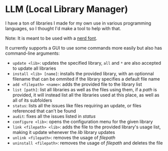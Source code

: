 # LLM (Local Library Manager)

I have a ton of libraries I made for my own use in various programming languages, so I thought I'd make a tool to help with that.

Note: It is meant to be used with a [nerd font](https://nerdfonts.com/).

It currently supports a GUI to use some commands more easily but also has command-line arguments:<br>
* `update <lib>`: updates the specified library, `all` and `*` are also accepted to update all libraries
* `install <lib> [name]`: installs the provided library, with an optionnal filename that can be ommited if the library specifies a default file name
* `add <filepath> <name>`: adds the provided file to the library list
* `list [path]`: list all libraries as well as the files using them, if a *path* is provided, it will instead list all the libraries used at this place, as well as all of its subfolders
* `status`: lists all the issues like files requiring an update, or files referenced that can't be found
* `audit`: fixes all the issues listed in *status*
* `configure <lib>`: opens the configuration menu for the given library
* `link <filepath> <lib>`: adds the file to the provided library's usage list, making it update whenever the *lib* library updates
* `unlink <filepath>`: removes the usage of *filepath*
* `uninstall <filepath>`: removes the usage of *filepath* and deletes the file